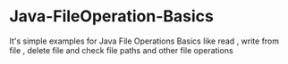 # Java-FileOperation-Basics
 It's  simple examples for Java File Operations  Basics like read ,  write from file , delete file and check file paths and other file operations
